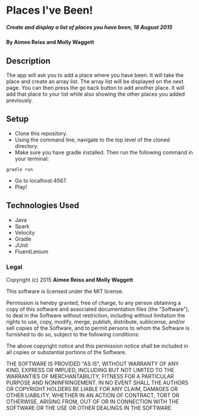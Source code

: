 # Places I've Been!

##### _Create and display a list of places you have been, 18 August 2015_

#### By **Aimee Reiss and Molly Waggett**

## Description

The app will ask you to add a place where you have been.  It will take the place and create an array list.  The array list will be displayed on the next page.  You can then press the go back button to add another place.  It will add that place to your list while also showing the other places you added previously.

## Setup

* Clone this repository.
* Using the command line, navigate to the top level of the cloned directory.
* Make sure you have gradle installed. Then run the following command in your terminal:
```
gradle run
```
* Go to localhost:4567.
* Play!

## Technologies Used

* Java
* Spark
* Velocity
* Gradle
* JUnit
* FluentLenium

### Legal

Copyright (c) 2015 **Aimee Reiss and Molly Waggett**

This software is licensed under the MIT license.

Permission is hereby granted, free of charge, to any person obtaining a copy
of this software and associated documentation files (the "Software"), to deal
in the Software without restriction, including without limitation the rights
to use, copy, modify, merge, publish, distribute, sublicense, and/or sell
copies of the Software, and to permit persons to whom the Software is
furnished to do so, subject to the following conditions:

The above copyright notice and this permission notice shall be included in
all copies or substantial portions of the Software.

THE SOFTWARE IS PROVIDED "AS IS", WITHOUT WARRANTY OF ANY KIND, EXPRESS OR
IMPLIED, INCLUDING BUT NOT LIMITED TO THE WARRANTIES OF MERCHANTABILITY,
FITNESS FOR A PARTICULAR PURPOSE AND NONINFRINGEMENT. IN NO EVENT SHALL THE
AUTHORS OR COPYRIGHT HOLDERS BE LIABLE FOR ANY CLAIM, DAMAGES OR OTHER
LIABILITY, WHETHER IN AN ACTION OF CONTRACT, TORT OR OTHERWISE, ARISING FROM,
OUT OF OR IN CONNECTION WITH THE SOFTWARE OR THE USE OR OTHER DEALINGS IN
THE SOFTWARE.
